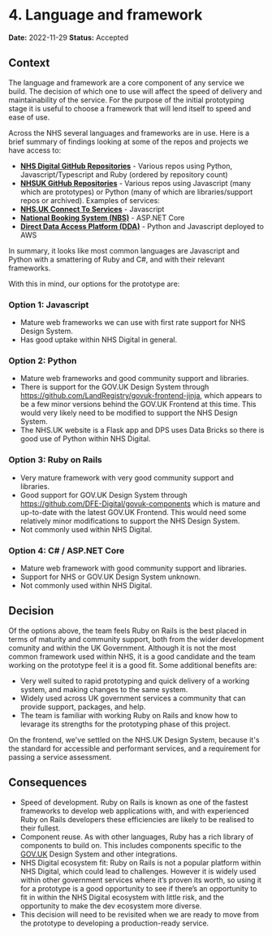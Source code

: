 # 4. Language and framework

**Date:** 2022-11-29
**Status:** Accepted

## Context

The language and framework are a core component of any service we build. The decision of which one to use will affect the speed of delivery and maintainability of the service. For the purpose of the initial prototyping stage it is useful to choose a framework that will lend itself to speed and ease of use.

Across the NHS several languages and frameworks are in use. Here is a brief summary of findings looking at some of the repos and projects we have access to:

- **[NHS Digital GitHub Repositories](https://github.com/NHSDigital/)** - Various repos using Python, Javascript/Typescript and Ruby (ordered by repository count)
- **[NHSUK GitHub Repositories](https://github.com/nhsuk)** - Various repos using Javascript (many which are prototypes) or Python (many of which are libraries/support repos or archived). Examples of services:
- **[NHS.UK Connect To Services](https://github.com/nhsuk/connecting-to-services)** - Javascript
- **[National Booking System (NBS)](https://nhsd-confluence.digital.nhs.uk/display/CVB1/National+Booking+Service+Technical+Run+Book)** - ASP.NET Core
- **[Direct Data Access Platform (DDA)](https://nhsd-confluence.digital.nhs.uk/display/DDAP/Technology+Stack)** - Python and Javascript deployed to AWS

In summary, it looks like most common languages are Javascript and Python with a smattering of Ruby and C#, and with their relevant frameworks.

With this in mind, our options for the prototype are:

### Option 1: Javascript

- Mature web frameworks we can use with first rate support for NHS Design System.
- Has good uptake within NHS Digital in general.

### Option 2: Python

- Mature web frameworks and good community support and libraries.
- There is support for the GOV.UK Design System through https://github.com/LandRegistry/govuk-frontend-jinja, which appears to be a few minor versions behind the GOV.UK Frontend at this time. This would very likely need to be modified to support the NHS Design System.
- The NHS.UK website is a Flask app and DPS uses Data Bricks so there is good use of Python within NHS Digital.

### Option 3: Ruby on Rails

- Very mature framework with very good community support and libraries.
- Good support for GOV.UK Design System through https://github.com/DFE-Digital/govuk-components which is mature and up-to-date with the latest GOV.UK Frontend. This would need some relatively minor modifications to support the NHS Design System.
- Not commonly used within NHS Digital.

### Option 4: C# / ASP.NET Core

- Mature web framework with good community support and libraries.
- Support for NHS or GOV.UK Design System unknown.
- Not commonly used within NHS Digital.

## Decision

Of the options above, the team feels Ruby on Rails is the best placed in terms of maturity and community support, both from the wider development comunity and within the UK Government. Although it is not the most common framework used within NHS, it is a good candidate and the team working on the prototype feel it is a good fit. Some additional benefits are:

- Very well suited to rapid prototyping and quick delivery of a working system, and making changes to the same system.
- Widely used across UK government services a community that can provide support, packages, and help.
- The team is familiar with working Ruby on Rails and know how to levarage its strengths for the prototyping phase of this project.

On the frontend, we've settled on the NHS.UK Design System, because it's the standard for accessible and performant services, and a requirement for passing a service assessment.

## Consequences

- Speed of development. Ruby on Rails is known as one of the fastest frameworks to develop web applications with, and with experienced Ruby on Rails developers these efficiencies are likely to be realised to their fullest.
- Component reuse. As with other languages, Ruby has a rich library of components to build on. This includes components specific to the [GOV.UK](http://GOV.UK) Design System and other integrations.
- NHS Digital ecosystem fit: Ruby on Rails is not a popular platform within NHS Digital, which could lead to challenges. However it is widely used within other government services where it’s proven its worth, so using it for a prototype is a good opportunity to see if there’s an opportunity to fit in within the NHS Digital ecosystem with little risk, and the opportunity to make the dev ecosystem more diverse.
- This decision will need to be revisited when we are ready to move from the prototype to developing a production-ready service.
